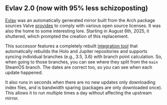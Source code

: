 ## Evlav 2.0 (now with 95% less schizoposting)

[Evlav](https://gitlab.com/evlaV) was an automatically generated mirror built from the Arch package sources Valve [provides](https://steamdeck-packages.steamos.cloud/archlinux-mirror/sources) to comply with various open source licenses. It was also the home to some interesting lore. Starting in August 6th, 2025, it shuttered, which prompted the creation of this replacement.

This successor features a completely rebuilt [integration tool](https://github.com/evlav/evlav) that automatically rebuilds the Holo and Jupiter repositories and supports syncing individual branches (e.g., 3.5, 3.6) with branch point calculation. So, when going to those branches, you can see where they split from the `main` SteamOS branch. The dates are correct too, so you can see when each update happened.

It also runs in seconds when there are no new updates only downloading index files, and is bandwidth sparing (packages are only downloaded once). This allows it to run multiple times a day without affecting the upstream mirror.
